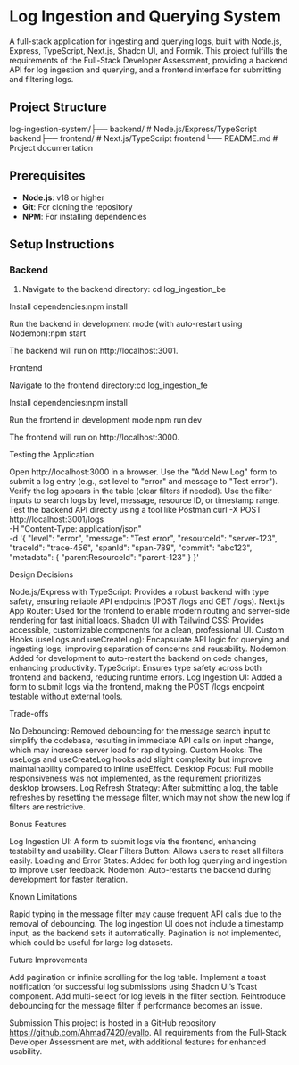 # Log Ingestion and Querying System

A full-stack application for ingesting and querying logs, built with Node.js, Express, TypeScript, Next.js, Shadcn UI, and Formik. This project fulfills the requirements of the Full-Stack Developer Assessment, providing a backend API for log ingestion and querying, and a frontend interface for submitting and filtering logs.

## Project Structure

log-ingestion-system/├── backend/ # Node.js/Express/TypeScript backend├── frontend/ # Next.js/TypeScript frontend└── README.md # Project documentation

## Prerequisites

- **Node.js**: v18 or higher
- **Git**: For cloning the repository
- **NPM**: For installing dependencies

## Setup Instructions

### Backend

1. Navigate to the backend directory:
   cd log_ingestion_be

Install dependencies:npm install

Run the backend in development mode (with auto-restart using Nodemon):npm start

The backend will run on http://localhost:3001.

Frontend

Navigate to the frontend directory:cd log_ingestion_fe

Install dependencies:npm install

Run the frontend in development mode:npm run dev

The frontend will run on http://localhost:3000.

Testing the Application

Open http://localhost:3000 in a browser.
Use the "Add New Log" form to submit a log entry (e.g., set level to "error" and message to "Test error").
Verify the log appears in the table (clear filters if needed).
Use the filter inputs to search logs by level, message, resource ID, or timestamp range.
Test the backend API directly using a tool like Postman:curl -X POST http://localhost:3001/logs \
-H "Content-Type: application/json" \
-d '{
"level": "error",
"message": "Test error",
"resourceId": "server-123",
"traceId": "trace-456",
"spanId": "span-789",
"commit": "abc123",
"metadata": { "parentResourceId": "parent-123" }
}'

Design Decisions

Node.js/Express with TypeScript: Provides a robust backend with type safety, ensuring reliable API endpoints (POST /logs and GET /logs).
Next.js App Router: Used for the frontend to enable modern routing and server-side rendering for fast initial loads.
Shadcn UI with Tailwind CSS: Provides accessible, customizable components for a clean, professional UI.
Custom Hooks (useLogs and useCreateLog): Encapsulate API logic for querying and ingesting logs, improving separation of concerns and reusability.
Nodemon: Added for development to auto-restart the backend on code changes, enhancing productivity.
TypeScript: Ensures type safety across both frontend and backend, reducing runtime errors.
Log Ingestion UI: Added a form to submit logs via the frontend, making the POST /logs endpoint testable without external tools.

Trade-offs

No Debouncing: Removed debouncing for the message search input to simplify the codebase, resulting in immediate API calls on input change, which may increase server load for rapid typing.
Custom Hooks: The useLogs and useCreateLog hooks add slight complexity but improve maintainability compared to inline useEffect.
Desktop Focus: Full mobile responsiveness was not implemented, as the requirement prioritizes desktop browsers.
Log Refresh Strategy: After submitting a log, the table refreshes by resetting the message filter, which may not show the new log if filters are restrictive.

Bonus Features

Log Ingestion UI: A form to submit logs via the frontend, enhancing testability and usability.
Clear Filters Button: Allows users to reset all filters easily.
Loading and Error States: Added for both log querying and ingestion to improve user feedback.
Nodemon: Auto-restarts the backend during development for faster iteration.

Known Limitations

Rapid typing in the message filter may cause frequent API calls due to the removal of debouncing.
The log ingestion UI does not include a timestamp input, as the backend sets it automatically.
Pagination is not implemented, which could be useful for large log datasets.

Future Improvements

Add pagination or infinite scrolling for the log table.
Implement a toast notification for successful log submissions using Shadcn UI’s Toast component.
Add multi-select for log levels in the filter section.
Reintroduce debouncing for the message filter if performance becomes an issue.

Submission
This project is hosted in a GitHub repository https://github.com/Ahmad7420/evallo. All requirements from the Full-Stack Developer Assessment are met, with additional features for enhanced usability.
